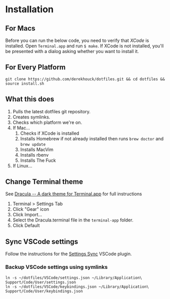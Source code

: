 # Installation

## For Macs

Before you can run the below code, you need to verify that _XCode_ is installed. Open `Terminal.app` and run `$ make`. If XCode is not installed, you'll be presented with a dialog asking whether you want to install it.

## For Every Platform

```
git clone https://github.com/derekhouck/dotfiles.git && cd dotfiles && source install.sh
```

## What this does

1. Pulls the latest dotfiles git repository.
2. Creates symlinks.
3. Checks which platform we're on.
4. If Mac...
   1. Checks if XCode is installed
   2. Installs Homebrew if not already installed then runs `brew doctor` and `brew update`
   3. Installs MacVim
   4. Installs rbenv
   5. Installs The Fuck
5. If Linux...

## Change Terminal theme
See [Dracula -- A dark theme for Terminal.app](https://draculatheme.com/terminal/) for full instructions

1. Terminal > Settings Tab
1. Click "Gear" icon
1. Click Import...
1. Select the Dracula.terminal file in the `terminal-app` folder.
1. Click Default

## Sync VSCode settings

Follow the instructions for the [Settings Sync](https://marketplace.visualstudio.com/items?itemName=Shan.code-settings-sync) VSCode plugin.

### Backup VSCode settings using symlinks

```
ln -s ~/dotfiles/VSCode/settings.json ~/Library/Application\ Support/Code/User/settings.json
ln -s ~/dotfiles/VSCode/keybindings.json ~/Library/Application\ Support/Code/User/keybindings.json
```
